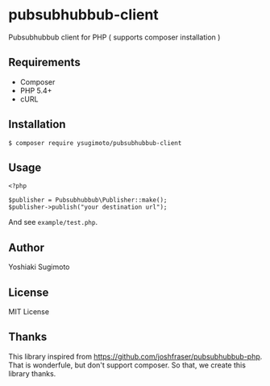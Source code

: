 # pubsubhubbub-client
Pubsubhubbub client for PHP ( supports composer installation )

## Requirements

- Composer
- PHP 5.4+
- cURL

## Installation

```
$ composer require ysugimoto/pubsubhubbub-client
```

## Usage

```
<?php

$publisher = Pubsubhubbub\Publisher::make();
$publisher->publish("your destination url");
```

And see `example/test.php`.

## Author

Yoshiaki Sugimoto

## License

MIT License

## Thanks

This library inspired from https://github.com/joshfraser/pubsubhubbub-php. That is wonderfule, but don't support composer. So that, we create this library thanks.
